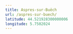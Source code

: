 ```yaml
---
title: Aspres-sur-Buëch
url: /aspres-sur-buech/
latitude: 44.521928300000006
longitude: 5.7502024
---
```

